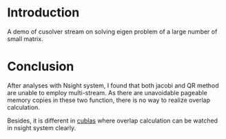 # Introduction

A demo of cusolver stream on solving eigen problem of a large number of small matrix.

# Conclusion

After analyses with Nsight system, I found that both jacobi and QR method are unable to employ multi-stream. As there are unavoidable pageable memory copies in these two function, there is no way to realize overlap calculation.

Besides, it is different in [cublas](https://github.com/zheliu137/Batched_cuBLAS) where overlap calculation can be watched in nsight system clearly.
